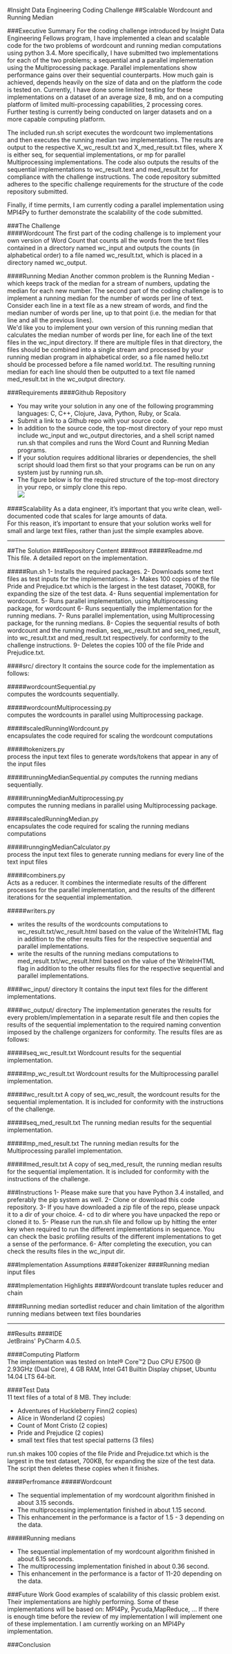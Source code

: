 #Insight Data Engineering Coding Challenge 
##Scalable Wordcount and Running Median

###Executive Summary
For the coding challenge introduced by Insight Data Engineering Fellows program, I have implemented a clean and 
scalable code for the two problems of wordcount and running median computations using python 3.4. More specifically, 
I have submitted two implementations for each of the two problems; a sequential and a parallel implementation using the 
Multiprocessing package. Parallel implementations show performance gains over their sequential counterparts. How much 
gain is achieved, depends heavily on the size of data and on the platform the code is tested on. Currently, I have done 
some limited testing for these implementations on a dataset of an average size, 8 mb,  and on a computing platform of 
limited multi-processing capabilities, 2 processing cores. Further testing is currently being conducted on larger 
datasets and on a more capable computing platform.

The included run.sh script executes the wordcount two implementations and then executes the running median two 
implementations. The results are output to the respective X_wc_result.txt and X_med_result.txt files, where X is either 
seq, for sequential implementations, or mp for parallel Multiprocessing implementations. The code also outputs the 
results of the sequential implementations to wc_result.text and med_result.txt for compliance with the challenge 
instructions. The code repository submitted adheres to the specific challenge requirements for the structure of the 
code repository submitted.     
  
Finally, if time permits, I am currently coding a parallel implementation using MPI4Py to further demonstrate the 
scalability of the code submitted.    

###The Challenge   
####Wordcount
The first part of the coding challenge is to implement your own version of Word Count that counts all the words from the text files contained in a directory named wc_input and outputs the counts (in alphabetical order) to a file named wc_result.txt, which is placed in a directory named wc_output.   

####Running Median
Another common problem is the Running Median - which keeps track of the median for a stream of numbers, updating the median for each new number. The second part of the coding challenge is to implement a running median for the number of words per line of text. Consider each line in a text file as a new stream of words, and find the median number of words per line, up to that point (i.e. the median for that line and all the previous lines).    
We'd like you to implement your own version of this running median that calculates the median number of words per line, for each line of the text files in the wc_input directory. If there are multiple files in that directory, the files should be combined into a single stream and processed by your running median program in alphabetical order, so a file named hello.txt should be processed before a file named world.txt. The resulting running median for each line should then be outputted to a text file named med_result.txt in the wc_output directory.     

###Requirements
####Github Repository
* You may write your solution in any one of the following programming languages: C, C++, Clojure, Java, Python, Ruby, or Scala.
* Submit a link to a Github repo with your source code.    
* In addition to the source code, the top-most directory of your repo must include wc_input and wc_output directories, and a shell script named run.sh that compiles and runs the Word Count and Running Median programs. 
* If your solution requires additional libraries or dependencies, the shell script should load them first so that your programs can be run on any system just by running run.sh. 
* The figure below is for the required structure of the top-most directory in your repo, or simply clone this repo.   
![](https://github.com/InsightDataScience/cc-example/blob/master/images/directory-pic.png)
     
####Scalability
As a data engineer, it’s important that you write clean, well-documented code that scales for large amounts of data.     
For this reason, it’s important to ensure that your solution works well for small and large text files, rather than just the simple examples above.         

------------------------------------------------------------------------------------------------------------------------------------------------------
##The Solution
###Repository Content
####root
#####Readme.md    
This file. A detailed report on the implementation.

#####Run.sh
1- Installs the required packages.
2- Downloads some text files as test inputs for the implementations.
3- Makes 100 copies of the file Pride and Prejudice.txt which is the largest in the test dataset, 700KB, for 
expanding the size of the test data.
4- Runs sequential implementation for wordcount.
5- Runs parallel implementation, using Multiprocessing package,  for wordcount
6- Runs sequentially the implementation for the running medians.
7- Runs parallel implementation, using Multiprocessing package, for the running medians.
8- Copies the sequential results of both wordcount and the running median, seq_wc_result.txt and seq_med_result, 
into wc_result.txt and med_result.txt respectively. for conformity to the challenge instructions.
9- Deletes the copies 100 of the file Pride and Prejudice.txt. 

####src/ directory 
It contains the source code for the implementation as follows:

#####wordcountSequential.py     
computes the wordcounts sequentially.

#####wordcountMultiprocessing.py    
computes the wordcounts in parallel using Multiprocessing package.

#####scaledRunningWordcount.py     
encapsulates the code required for scaling the wordcount computations

#####tokenizers.py      
process the input text files to generate words/tokens that appear in any of the input files

#####runningMedianSequential.py
computes the running medians sequentially.

#####runningMedianMultiprocessing.py     
computes the running medians in parallel using Multiprocessing package.

#####scaledRunningMedian.py      
encapsulates the code required for scaling the running medians computations

#####runngingMedianCalculator.py     
process the input text files to generate running medians for every line of the text input files

#####combiners.py     
Acts as a reducer. It combines the intermediate results of the different processes for the parallel implementation,
and the results of the different iterations for the sequential implementation.
  
#####writers.py   
* writes the results of the wordcounts computations to wc_result.txt/wc_result.html based on the value of the 
WriteInHTML flag in addition to the other results files for the respective sequential and parallel implementations.
* write the results of the running medians computations to med_result.txt/wc_result.html based on the 
value of the WriteInHTML flag in addition to the other results files for the respective sequential and 
parallel implementations.

####wc_input/ directory
It contains the input text files for the different implementations.

####wc_output/ directory
The implementation generates the results for every problem/implementation in a separate result file and then copies 
the results of the sequential implementation to the required naming convention imposed by the challenge organizers for 
conformity. The results files are as follows:

#####seq_wc_result.txt
Wordcount results for the sequential implementation.

#####mp_wc_result.txt
Wordcount results for the Multiprocessing parallel implementation.

#####wc_result.txt
A copy of seq_wc_result, the wordcount results for the sequential implementation. It is included for conformity 
with the instructions of the challenge.

#####seq_med_result.txt
The running median results for the sequential implementation.

#####mp_med_result.txt
The running median results for the Multiprocessing parallel implementation.

#####med_result.txt
A copy of seq_med_result, the running median results for the sequential implementation. It is included for conformity 
with the instructions of the challenge.

###Instructions
1- Please make sure that you have Python 3.4 installed, and preferably the pip system as well.
2- Clone or download this code repository.
3- If you have downloaded a zip file of the repo, please unpack it to a dir of your choice.
4- cd to dir where you have unpacked the repo or cloned it to.
5- Please run the run.sh file and follow up by hitting the enter key when required to run the different 
implementations in sequence. You can check the basic profiling results of the different implementations to 
get a sense of the performance.
6- After completing the execution, you can check the results files in the wc_input dir.

###Implementation Assumptions
####Tokenizer
####Running median input files


###Implementation Highlights 
####Wordcount
translate
tuples
reducer and chain

####Running median
sortedlist
reducer and chain
limitation of the algorithm running medians between text files boundaries

------------------------------------------------------------------------------------------------------------------------------------------------------
##Results
####IDE    
JetBrains' PyCharm 4.0.5.   

####Computing Platform    
The implementation was tested on Intel® Core™2 Duo CPU E7500 @ 2.93GHz (Dual Core), 4 GB RAM, Intel G41 Builtin Display chipset, Ubuntu 14.04 LTS 64-bit.   

####Test Data   
11 text files of a total of 8 MB. They include:
* Adventures of Huckleberry Finn(2 copies)
* Alice in Wonderland (2 copies)
* Count of Mont Cristo (2 copies)
* Pride and Prejudice (2 copies)
* small text files that test special patterns (3 files)

run.sh makes 100 copies of the file Pride and Prejudice.txt which is the largest in the test dataset, 700KB, for expanding the size of the test data. The script 
then deletes these copies when it finishes.

####Perfromance
#####Wordcount    
* The sequential implementation of my wordcount algorithm finished in about 3.15 seconds.    
* The multiprocessing implementation finished in about 1.15 second.     
* This enhancement in the performance is a factor of 1.5 - 3 depending on the data.    
       
#####Running medians
* The sequential implementation of my wordcount algorithm finished in about 6.15 seconds.    
* The multiprocessing implementation finished in about 0.36 second.     
* This enhancement in the performance is a factor of 11-20 depending on the data.

###Future Work
Good examples of scalability of this classic problem exist. Their implementations are highly performing. 
Some of these implementations will be based on:  MPI4Py, Pycuda,MapReduce, ... If there is enough time before the 
review of my implementation I will implement one of these implementation. I am currently working on an MPI4Py 
implementation.       

###Conclusion
